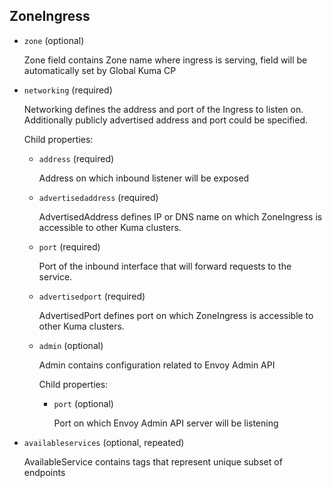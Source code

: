 ---
---
## ZoneIngress

- `zone` (optional)

    Zone field contains Zone name where ingress is serving, field will be
    automatically set by Global Kuma CP

- `networking` (required)

    Networking defines the address and port of the Ingress to listen on.
    Additionally publicly advertised address and port could be specified.

    Child properties:    
    
    - `address` (required)
    
        Address on which inbound listener will be exposed    
    
    - `advertisedaddress` (required)
    
        AdvertisedAddress defines IP or DNS name on which ZoneIngress is
        accessible to other Kuma clusters.    
    
    - `port` (required)
    
        Port of the inbound interface that will forward requests to the service.    
    
    - `advertisedport` (required)
    
        AdvertisedPort defines port on which ZoneIngress is accessible to other
        Kuma clusters.    
    
    - `admin` (optional)
    
        Admin contains configuration related to Envoy Admin API
    
        Child properties:    
        
        - `port` (optional)
        
            Port on which Envoy Admin API server will be listening

- `availableservices` (optional, repeated)

    AvailableService contains tags that represent unique subset of
    endpoints

